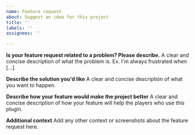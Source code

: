 ```yaml
---
name: Feature request
about: Suggest an idea for this project
title: ''
labels: ''
assignees: ''

---
```


**Is your feature request related to a problem? Please describe.**
A clear and concise description of what the problem is. Ex. I'm always frustrated when [...]

**Describe the solution you'd like**
A clear and concise description of what you want to happen.

**Describe how your feature would make the project better**
A clear and concise description of how your feature will help the players who use this plugin.

**Additional context**
Add any other context or screenshots about the feature request here.
